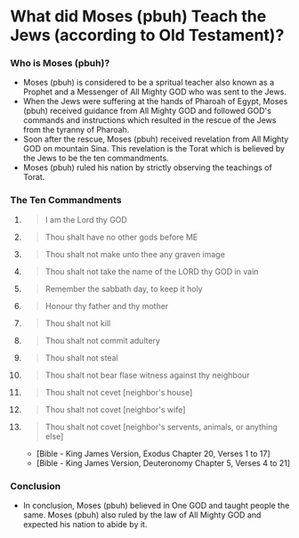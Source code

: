 # What did Moses (pbuh) Teach the Jews (according to Old Testament)?
### Who is Moses (pbuh)?
* Moses (pbuh) is considered to be a spritual teacher also known as a Prophet and a Messenger of All Mighty GOD who was sent to the Jews.
* When the Jews were suffering at the hands of Pharoah of Egypt, Moses (pbuh) received guidance from All Mighty GOD and followed GOD's commands and instructions which resulted in the rescue of the Jews from the tyranny of Pharoah.
* Soon after the rescue, Moses (pbuh) received revelation from All Mighty GOD on mountain Sina. This revelation is the Torat which is believed by the Jews to be the ten commandments.
* Moses (pbuh) ruled his nation by strictly observing the teachings of Torat.

### The Ten Commandments
1. > I am the Lord thy GOD
2. > Thou shalt have no other gods before ME
3. > Thou shalt not make unto thee any graven image
4. > Thou shalt not take the name of the LORD thy GOD in vain
5. > Remember the sabbath day, to keep it holy
6. > Honour thy father and thy mother
7. > Thou shalt not kill
8. > Thou shalt not commit adultery
9. > Thou shalt not steal
10. > Thou shalt not bear flase witness against thy neighbour
11. > Thou shalt not cevet [neighbor's house]
12. > Thou shalt not covet [neighbor's wife]
13. > Thou shalt not covet [neighbor's servents, animals, or anything else]

	* [Bible - King James Version, Exodus Chapter 20, Verses 1 to 17]
	* [Bible - King James Version, Deuteronomy Chapter 5, Verses 4 to 21]
	
### Conclusion
* In conclusion, Moses (pbuh) believed in One GOD and taught people the same. Moses (pbuh) also ruled by the law of All Mighty GOD and expected his nation to abide by it.